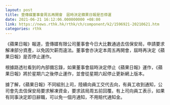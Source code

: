 ```yaml
---
layout: post
title: 壹傳媒董事會周五再開會　屆時決定蘋果日報是否停運
date: 2021-06-21 16:12:06.000000000 +08:00
link: https://news.rthk.hk/rthk/ch/component/k2/1596921-20210621.htm
categories: rthk
---
```


《蘋果日報》報道，壹傳媒有限公司董事會今日大比數通過去信保安局，申請要求解凍部分資產，以免因欠薪而違法。董事會亦決定本周五再開會，屆時再決定《蘋果日報》是否停止運作。

根據路透社看到的內部備忘錄，如果董事會屆時決定停止《蘋果日報》運作，《蘋果日報》將於星期六之後停止運作，並會從星期六起停止更新網上版本。

據了解，《蘋果日報》不同組別上司，陸續向員工交代去向，有員工收到通知，公司會先去信保安局要求解凍資金，要求該局周五前回覆。有上司向員工表示，如果有同事決定即日辭職，可以免一個月通知，不用賠代通知金。
